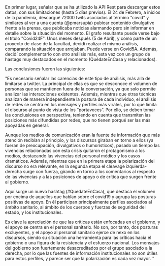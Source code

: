 En primer lugar, señalar que se ha utilizado la API Rest para descargar estos datos, con sus limitaciones (hasta 5 días previos).
El 24 de Febrero, a inicios de la pandemia, descargué 72000 twits asociados al término "covid" y similares al ver a una cuenta (@pmarsupia) pubicar contenido divulgativo frente a la prensa, que publicaba noticias alarmando pero sin informar en detalle sobre la situación del momento. El grafo resultante puede verse bajo el título "Covid24F".
Unos meses después (5 de Abril), y como parte de un proyecto de clase de la facultad, decidí realizar el mismo análisis, comparando la situación que arrojaban. Puede verse en Covid5A. 
Además, decidí complementarlo con otro análisis más, esta vez con un grupo de hastags muy destacados en el momento (QuédateEnCasa y relacionados).

Las conclusiones fueron las siguientes:

"Es necesario señalar las carencias de este tipo de análisis, más allá de limitarse a twitter. La principal de ellas es que se desconoce el volumen de personas que se mantienen fuera de la conversación, ya que solo permite analizar las interacciones existentes. Además, mientras que otras técnicas analizan de manera independiente la postura de cada individuo, el análisis de redes se centra en los mensajes y perfiles más virales, por lo que limita el discurso al punto de vista de los “portavoces”. Por ello, se deben tomar las conclusiones en perspectiva, teniendo en cuenta que transmiten las posiciones más difundidas por redes, que no tienen porqué ser las más apoyadas en general.

Aunque los medios de comunicación eran la fuente de información que más atención recibían al principio, y los discursos giraban en torno a ellos (ya fueran de preocupación, divulgativos o humorísticos), pasado un tiempo las vivencias relacionadas con esta crisis quitaron el protagonismo a los medios, destacando las vivencias del personal médico y los casos dramáticos. Además, mientras que en la primera etapa la polarización del discurso no era relevante, en la segunda etapa el cleavage izquierda-derecha surge con fuerza, girando en torno a los comentarios al respecto de las vivencias y a las posiciones de apoyo o de crítica que surgen frente al gobierno. 

Aquí surge un nuevo hashtag (#QuedateEnCasa), que destaca el volumen por encima de aquellos que hablan sobre el covid19 y agrupa las posturas positivas de apoyo. En él participan principalmente perfiles asociados al ámbito sanitario, al ámbito de los cuerpos y fuerzas de seguridad del estado, y los institucionales.

Es clave la apreciación de que las críticas están enfocadas en el gobierno, y el apoyo se centra en el personal sanitario. No son, por tanto, dos posturas excluyentes, y el apoyo al personal sanitario ejerce de nexo en los discursos, siendo su situación una herramienta para las críticas hacia el gobierno o una figura de la resistencia y el esfuerzo nacional. Los mensajes del gobierno son fuertemente desacreditados por el grupo asociado a la derecha, por lo que las fuentes de información institucionales no son útiles para estos perfiles, y parece ser que la polarización es cada vez mayor. 
"



